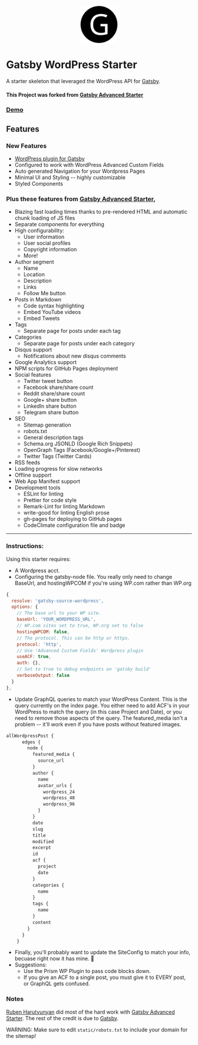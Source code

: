 <div align="center">
    <img src="static/logos/logo-1024.png" alt="Logo" width='100px' height='100px'/>
</div>

# Gatsby WordPress Starter

A starter skeleton that leveraged the WordPress API for [Gatsby](https://github.com/gatsbyjs/gatsby/).

#### This Project was forked from [Gatsby Advanced Starter](https://github.com/Vagr9K/gatsby-advanced-starter)

### [Demo](https://gatsby-wordpress-starter.netlify.com/)

## Features

### New Features

* [WordPress plugin for Gatsby](https://github.com/gatsbyjs/gatsby/tree/master/packages/gatsby-source-wordpress)
* Configured to work with WordPress Advanced Custom Fields
* Auto generated Navigation for your Wordpress Pages
* Minimal UI and Styling -- highly customizable
* Styled Components

### Plus these features from [Gatsby Advanced Starter](https://github.com/Vagr9K/gatsby-advanced-starter),

* Blazing fast loading times thanks to pre-rendered HTML and automatic chunk loading of JS files
* Separate components for everything
* High configurability:
  * User information
  * User social profiles
  * Copyright information
  * More!
* Author segment
  * Name
  * Location
  * Description
  * Links
  * Follow Me button
* Posts in Markdown
  * Code syntax highlighting
  * Embed YouTube videos
  * Embed Tweets
* Tags
  * Separate page for posts under each tag
* Categories
  * Separate page for posts under each category
* Disqus support
  * Notifications about new disqus comments
* Google Analytics support
* NPM scripts for GitHub Pages deployment
* Social features
  * Twitter tweet button
  * Facebook share/share count
  * Reddit share/share count
  * Google+ share button
  * LinkedIn share button
  * Telegram share button
* SEO
  * Sitemap generation
  * robots.txt
  * General description tags
  * Schema.org JSONLD (Google Rich Snippets)
  * OpenGraph Tags (Facebook/Google+/Pinterest)
  * Twitter Tags (Twitter Cards)
* RSS feeds
* Loading progress for slow networks
* Offline support
* Web App Manifest support
* Development tools
  * ESLint for linting
  * Prettier for code style
  * Remark-Lint for linting Markdown
  * write-good for linting English prose
  * gh-pages for deploying to GitHub pages
  * CodeClimate configuration file and badge

---

### Instructions:

Using this starter requires:

* A Wordpress acct.
* Configuring the gatsby-node file. You really only need to change BaseUrl, and hostingWPCOM if you're using WP.com rather than WP.org

```javascript
{
  resolve: 'gatsby-source-wordpress',
  options: {
    // The base url to your WP site.
    baseUrl: 'YOUR_WORDPRESS_URL',
    // WP.com sites set to true, WP.org set to false
    hostingWPCOM: false,
    // The protocol. This can be http or https.
    protocol: 'http',
    // Use 'Advanced Custom Fields' Wordpress plugin
    useACF: true,
    auth: {},
    // Set to true to debug endpoints on 'gatsby build'
    verboseOutput: false
  }
},
```

* Update GraphQL queries to match your WordPress Content. This is the query currently on the index page. You either need to add ACF's in your WordPress to match the query (in this case Project and Date), or you need to remove those aspects of the query. The featured_media isn't a problem -- it'll work even if you have posts without featured images.

```javascript
allWordpressPost {
      edges {
        node {
          featured_media {
            source_url
          }
          author {
            name
            avatar_urls {
              wordpress_24
              wordpress_48
              wordpress_96
            }
          }
          date
          slug
          title
          modified
          excerpt
          id
          acf {
            project
            date
          }
          categories {
            name
          }
          tags {
            name
          }
          content
        }
      }
    }
```

* Finally, you'll probably want to update the SiteConfig to match your info, becuase right now it has mine. 🤠
* Suggestions:
  * Use the Prism WP Plugin to pass code blocks down.
  * If you give an ACF to a single post, you must give it to EVERY post, or GraphQL gets confused.

### Notes

[Ruben Harutyunyan](https://github.com/Vagr9K) did most of the hard work with [Gatsby Advanced Starter](https://github.com/Vagr9K/gatsby-advanced-starter).
The rest of the credit is due to [Gatsby](https://github.com/gatsbyjs/gatsby/).

WARNING: Make sure to edit `static/robots.txt` to include your domain for the sitemap!

